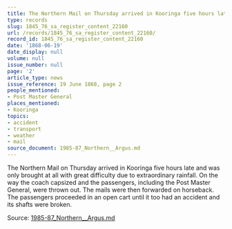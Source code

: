 ```yaml
---
title: The Northern Mail on Thursday arrived in Kooringa five hours late
type: records
slug: 1845_76_sa_register_content_22160
url: /records/1845_76_sa_register_content_22160/
record_id: 1845_76_sa_register_content_22160
date: '1868-06-19'
date_display: null
volume: null
issue_number: null
page: '2'
article_type: news
issue_reference: 19 June 1868, page 2
people_mentioned:
- Post Master General
places_mentioned:
- Kooringa
topics:
- accident
- transport
- weather
- mail
source_document: 1985-87_Northern__Argus.md
---
```


The Northern Mail on Thursday arrived in Kooringa five hours late and was only brought at all with great difficulty due to extraordinary rainfall.  On the way the coach capsized and the passengers, including the Post Master General, were thrown out.  The mails were then forwarded on horseback.  The passengers proceeded in an open cart until it too had an accident and its shafts were broken.

Source: [1985-87_Northern__Argus.md](/downloads/markdown/1985-87_Northern__Argus.md)
